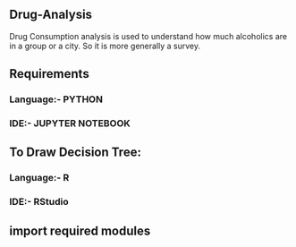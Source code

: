 ## Drug-Analysis
Drug Consumption analysis is used to understand how much alcoholics are in a group or a city. So it is more generally a survey.

## Requirements
### Language:- PYTHON
### IDE:- JUPYTER NOTEBOOK

## To Draw Decision Tree:
### Language:- R
### IDE:- RStudio

## import required modules
